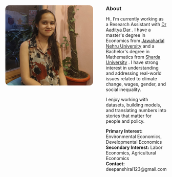 <div style="display: flex; align-items: flex-start; gap: 40px;">

  <!-- Profile Image -->
  <div>
    <img src="1758385206805.jpg" width="280" style="border-radius: 12px; display: block; margin: 0;">
  </div>

  <!-- About Section -->
  <div style="flex: 1; margin: 0;">
    <h3 style="margin: 0;">About</h3>
    <p>
      Hi, I’m currently working as a Research Assistant with  <a href="https://aadityadar.com/" target="_blank">Dr Aaditya Dar </a>  . I have a master's degree in Economics from <a href="https://www.jnu.ac.in" target="_blank">Jawaharlal Nehru University</a> and a Bachelor's degree in Mathematics from <a href="https://www.sharda.ac" target="_blank">Sharda University</a> . I have strong interest in understanding and addressing real-world issues related to climate change, wages, gender, and social inequality. 
    </p>
    <p>
      I enjoy working with datasets, building models, and translating numbers into stories that matter for people and policy. 
    </p>
    <p>
      <b>Primary Interest:</b> Environmental Economics, Developmental Economics<br>
      <b>Secondary Interest:</b> Labor Economics, Agricultural Economics<br>
      <b>Contact:</b> deepanshirai123@gmail.com
    </p>
  </div>

</div>
